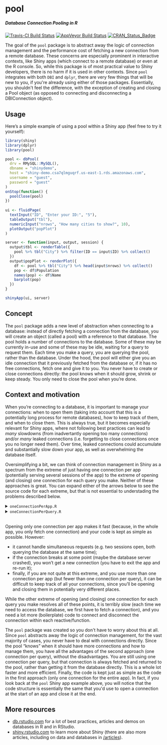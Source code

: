 pool
======
##### *Database Connection Pooling in R*

[![Travis-CI Build Status](https://travis-ci.org/rstudio/pool.svg?branch=master)](https://travis-ci.org/rstudio/pool)
[![AppVeyor Build Status](https://ci.appveyor.com/api/projects/status/github/rstudio/pool?branch=master&svg=true)](https://ci.appveyor.com/project/rstudio/pool)
[![CRAN_Status_Badge](http://www.r-pkg.org/badges/version/pool)](https://cran.r-project.org/package=pool)

The goal of the `pool` package is to abstract away the logic of connection management and the performance cost of fetching a new connection from a remote database. These concerns are especially prominent in interactive contexts, like Shiny apps (which connect to a remote database) or even at the R console. So, while this package is of most practical value to Shiny developers, there is no harm if it is used in other contexts. Since `pool` integrates with both `DBI` and `dplyr`, there are very few things that will be new to you, if you're already using either of those packages. Essentially, you shouldn't feel the difference, with the exception of creating and closing a Pool object (as opposed to connecting and disconnecting a DBIConnection object).

## Usage
Here’s a simple example of using a pool within a Shiny app (feel free to try it yourself):

```r
library(shiny)
library(dplyr)
library(pool)

pool <- dbPool(
  drv = RMySQL::MySQL(),
  dbname = "shinydemo",
  host = "shiny-demo.csa7qlmguqrf.us-east-1.rds.amazonaws.com",
  username = "guest",
  password = "guest"
)
onStop(function() {
  poolClose(pool)
})
  
ui <- fluidPage(
  textInput("ID", "Enter your ID:", "5"),
  tableOutput("tbl"),
  numericInput("nrows", "How many cities to show?", 10),
  plotOutput("popPlot")
)

server <- function(input, output, session) {
  output$tbl <- renderTable({
    pool %>% tbl("City") %>% filter(ID == input$ID) %>% collect()
  })
  output$popPlot <- renderPlot({
    df <- pool %>% tbl("City") %>% head(input$nrows) %>% collect()
    pop <- df$Population
    names(pop) <- df$Name
    barplot(pop)
  })
}

shinyApp(ui, server)
```
## Concept
The `pool` package adds a new level of abstraction when connecting to a database: instead of directly fetching a connection from the database, you will create an object (called a pool) with a reference to that database. The pool holds a number of connections to the database. Some of these may be currently in-use and some of these may be idle, waiting for a query to request them. Each time you make a query, you are querying the pool, rather than the database. Under the hood, the pool will either give you an idle connection that it previously fetched from the database or, if it has no free connections, fetch one and give it to you. You never have to create or close connections directly: the pool knows when it should grow, shrink or keep steady. You only need to close the pool when you’re done.

## Context and motivation
When you’re connecting to a database, it is important to manage your connections: when to open them (taking into account that this is a potentially long process for remote databases), how to keep track of them, and when to close them. This is always true, but it becomes especially relevant for Shiny apps, where not following best practices can lead to _many_ slowdowns (from inadvertantly opening too many connections) and/or _many_ leaked connections (i.e. forgetting to close connections once you no longer need them). Over time, leaked connections could accumulate and substantially slow down your app, as well as overwhelming the database itself.  

Oversimplifying a bit, we can think of connection management in Shiny as a spectrum from the extreme of just having one connection per app (potentially serving several sessions of the app) to the extreme of opening (and closing) one connection for each query you make. Neither of these approaches is great. You can expand either of the arrows below to see the source code for each extreme, but that is not essential to understading the problems described below.

<details>
  <summary><code>oneConnectionPerApp.R</code></summary>
  
```r
library(shiny)
library(dplyr)
library(DBI)

conn <- dbConnect(
    drv = RMySQL::MySQL(),
    dbname = "shinydemo",
    host = "shiny-demo.csa7qlmguqrf.us-east-1.rds.amazonaws.com",
    username = "guest",
    password = "guest"
  )
onStop(function() {
  dbDisconnect(conn)
})
  
ui <- fluidPage(
  textInput("ID", "Enter your ID:", "5"),
  tableOutput("tbl"),
  numericInput("nrows", "How many cities to show?", 10),
  plotOutput("popPlot")
)
  
server <- function(input, output, session) {
  output$tbl <- renderTable({
    conn %>% tbl("City") %>% filter(ID == input$ID) %>% collect()
  })
  output$popPlot <- renderPlot({
    df <- conn %>% tbl("City") %>% head(input$nrows) %>% collect()
    pop <- df$Population
    names(pop) <- df$Name
    barplot(pop)
  })
}
  
shinyApp(ui, server)
```

</details>

<details>
  <summary><code>oneConnectionPerQuery.R</code></summary>
  
```r
library(shiny)
library(dplyr)
library(DBI)

args <- list(
  drv = RMySQL::MySQL(),
  dbname = "shinydemo",
  host = "shiny-demo.csa7qlmguqrf.us-east-1.rds.amazonaws.com",
  username = "guest",
  password = "guest"
)
  
ui <- fluidPage(
  textInput("ID", "Enter your ID:", "5"),
  tableOutput("tbl"),
  numericInput("nrows", "How many cities to show?", 10),
  plotOutput("popPlot")
)
  
server <- function(input, output, session) {
  output$tbl <- renderTable({
    conn <- do.call(dbConnect, args)
    on.exit(dbDisconnect(conn))
    
    conn %>% tbl("City") %>% filter(ID == input$ID) %>% collect()
  })
  output$popPlot <- renderPlot({
    conn <- do.call(dbConnect, args)
    on.exit(dbDisconnect(conn))
    
    df <- conn %>% tbl("City") %>% head(input$nrows) %>% collect()
    pop <- df$Population
    names(pop) <- df$Name
    barplot(pop)
  })
}
  
shinyApp(ui, server)
```

</details>
<br>

Opening only one connection per app makes it fast (because, in the whole app, you only fetch one connection) and your code is kept as simple as possible. However:

- it cannot handle simultaneous requests (e.g. two sessions open, both querying the database at the same time);
- if the connection breaks at some point (maybe the database server crashed), you won’t get a new connection (you have to exit the app and re-run it);
- finally, if you are not quite at this extreme, and you use more than one connection per app (but fewer than one connection per query), it can be difficult to keep track of all your connections, since you’ll be opening and closing them in potentially very different places.

While the other extreme of opening (and closing) one connection for each query you make resolves all of these points, it is terribly slow (each time we need to access the database, we first have to fetch a connection), and
you need a lot more (boilerplate) code to connect and disconnect the connection within each reactive/function.

The `pool` package was created so you don't have to worry about this at all. Since `pool` abstracts away the logic of connection management, for the vast majority of cases, you never have to deal with connections directly. Since the pool “knows” when it should have more connections and how to manage them, you have all the advantages of the second approach (one connection per query), without the disadvantages. You are still using one connection per query, but that connection is always fetched and returned to the pool, rather than getting it from the database directly. This is a whole lot faster and more efficient. Finally, the code is kept just as simple as the code in the first approach (only one connection for the entire app). In fact, if you look back at the `pool` Shiny app example above, you will notice that the code structure is essentially the same that you'd use to open a connection at the start of an app and close it at the end.

## More resources

- [db.rstudio.com](http://db.rstudio.com/) for a lot of best practices, articles and demos on databases in R and in RStudio.
- [shiny.rstudio.com](http://shiny.rstudio.com/) to learn more about Shiny (there are also more articles, including on data and databases in [/articles](http://shiny.rstudio.com/articles/)).
